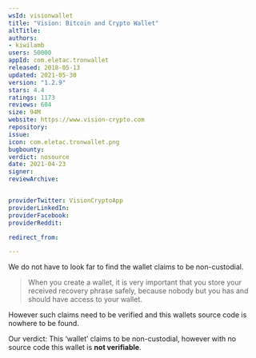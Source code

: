 ```yaml
---
wsId: visionwallet
title: "Vision: Bitcoin and Crypto Wallet"
altTitle: 
authors:
- kiwilamb
users: 50000
appId: com.eletac.tronwallet
released: 2018-05-13
updated: 2021-05-30
version: "1.2.9"
stars: 4.4
ratings: 1173
reviews: 604
size: 94M
website: https://www.vision-crypto.com
repository: 
issue: 
icon: com.eletac.tronwallet.png
bugbounty: 
verdict: nosource
date: 2021-04-23
signer: 
reviewArchive:


providerTwitter: VisionCryptoApp
providerLinkedIn: 
providerFacebook: 
providerReddit: 

redirect_from:

---
```



We do not have to look far to find the wallet claims to be non-custodial.

> When you create a wallet, it is very important that you store your received recovery phrase safely, because nobody but you has and should have access to your wallet.

However such claims need to be verified and this wallets source code is nowhere to be found.

Our verdict: This ‘wallet’ claims to be non-custodial, however with no source code this wallet is **not verifiable**.

